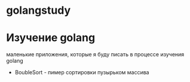# golangstudy
<h1>Изучение golang</h1>
маленькие приложения, которые я буду писать в процессе изучения golang
<ul>
    <li>
        BoubleSort - пимер сортировки пузырьком массива
    </li>
</ul>